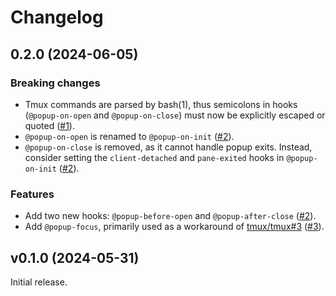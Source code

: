 # Changelog

## 0.2.0 (2024-06-05)

### Breaking changes

- Tmux commands are parsed by bash(1), thus semicolons in hooks (`@popup-on-open` and `@popup-on-close`) must now be explicitly escaped or quoted ([#1](https://github.com/loichyan/tmux-toggle-popup/pull/1)).
- `@popup-on-open` is renamed to `@popup-on-init` ([#2](https://github.com/loichyan/tmux-toggle-popup/pull/2)).
- `@popup-on-close` is removed, as it cannot handle popup exits. Instead, consider setting the `client-detached` and `pane-exited` hooks in `@popup-on-init` ([#2](https://github.com/loichyan/tmux-toggle-popup/pull/2)).

### Features

- Add two new hooks: `@popup-before-open` and `@popup-after-close` ([#2](https://github.com/loichyan/tmux-toggle-popup/pull/2)).
- Add `@popup-focus`, primarily used as a workaround of [tmux/tmux#3](https://github.com/tmux/tmux/issues/3991) ([#3](https://github.com/loichyan/tmux-toggle-popup/pull/3)).

## v0.1.0 (2024-05-31)

Initial release.
